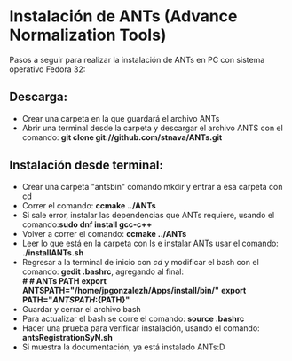 # Instalación de ANTs (Advance Normalization Tools) 

Pasos a seguir para realizar la instalación de ANTs en PC con sistema operativo Fedora 32:

## **Descarga:**
 * Crear una carpeta en la que guardará el archivo ANTs
 * Abrir una terminal desde la carpeta y descargar el archivo ANTS con el comando: **git clone git://github.com/stnava/ANTs.git**

## **Instalación desde terminal:** 
 * Crear una carpeta "antsbin" comando mkdir y entrar a esa carpeta con cd
 * Correr el comando: **ccmake ../ANTs**
 * Si sale error, instalar las dependencias que ANTs requiere, usando el comando:**sudo dnf install gcc-c++**
 * Volver a correr el comando: **ccmake ../ANTs**
 * Leer lo que está en la carpeta con ls e instalar ANTs usar el comando: **./installANTs.sh**
 * Regresar a la terminal de inicio con *cd* y modificar el bash con el comando: **gedit .bashrc**, agregando al final:  
    **# # ANTs PATH**
    **export ANTSPATH="/home/jpgonzalezh/Apps/install/bin/"**
    **export PATH="${ANTSPATH}:${PATH}"**
 * Guardar y cerrar el archivo bash
 * Para actualizar el bash se corre el comando: **source .bashrc**
 * Hacer una prueba para verificar instalación, usando el comando: **antsRegistrationSyN.sh**
 * Si muestra la documentación, ya está instalado ANTs:D

